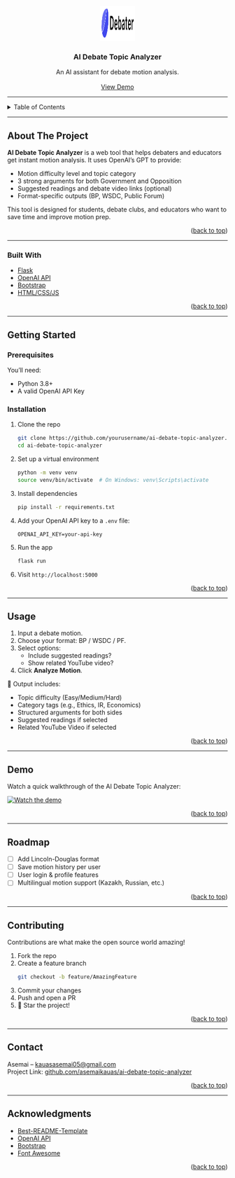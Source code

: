 <a id="readme-top"></a>

<!-- PROJECT LOGO -->
<br />
<div align="center">
  <a href="https://github.com/yourusername/ai-debate-topic-analyzer">
    <img src="images/logo.png" alt="Logo" width="80" height="80">
  </a> 

  <h3 align="center">AI Debate Topic Analyzer</h3>

  <p align="center">
    An AI assistant for debate motion analysis. 
    <br />
    <br />
    <a href="https://www.youtube.com/watch?v=zewjy05VNL8">View Demo</a>
  </p>
</div>

---

<details>
  <summary>Table of Contents</summary>
  <ol>
    <li><a href="#about-the-project">About The Project</a>
      <ul>
        <li><a href="#built-with">Built With</a></li>
      </ul>
    </li>
    <li><a href="#getting-started">Getting Started</a>
      <ul>
        <li><a href="#prerequisites">Prerequisites</a></li>
        <li><a href="#installation">Installation</a></li>
      </ul>
    </li>
    <li><a href="#usage">Usage</a></li>
    <li><a href="#demo">View Demo</a></li>
    <li><a href="#roadmap">Roadmap</a></li>
    <li><a href="#contributing">Contributing</a></li>
    <li><a href="#contact">Contact</a></li>
    <li><a href="#acknowledgments">Acknowledgments</a></li>
  </ol>
</details>

---

## About The Project

**AI Debate Topic Analyzer** is a web tool that helps debaters and educators get instant motion analysis. It uses OpenAI’s GPT to provide:

- Motion difficulty level and topic category
- 3 strong arguments for both Government and Opposition
- Suggested readings and debate video links (optional)
- Format-specific outputs (BP, WSDC, Public Forum)

This tool is designed for students, debate clubs, and educators who want to save time and improve motion prep.

<p align="right">(<a href="#readme-top">back to top</a>)</p>

---

### Built With

* [Flask](https://flask.palletsprojects.com/)
* [OpenAI API](https://platform.openai.com/)
* [Bootstrap](https://getbootstrap.com)
* [HTML/CSS/JS](https://developer.mozilla.org/)

<p align="right">(<a href="#readme-top">back to top</a>)</p>

---

## Getting Started

### Prerequisites

You’ll need:
- Python 3.8+
- A valid OpenAI API Key

### Installation

1. Clone the repo  
   ```bash
   git clone https://github.com/yourusername/ai-debate-topic-analyzer.git
   cd ai-debate-topic-analyzer
   ```

2. Set up a virtual environment  
   ```bash
   python -m venv venv
   source venv/bin/activate  # On Windows: venv\Scripts\activate
   ```

3. Install dependencies  
   ```bash
   pip install -r requirements.txt
   ```

4. Add your OpenAI API key to a `.env` file:  
   ```
   OPENAI_API_KEY=your-api-key
   ```

5. Run the app  
   ```bash
   flask run
   ```

6. Visit `http://localhost:5000`

<p align="right">(<a href="#readme-top">back to top</a>)</p>

---

## Usage

1. Input a debate motion.
2. Choose your format: BP / WSDC / PF.
3. Select options:
   - Include suggested readings?
   - Show related YouTube video?
4. Click **Analyze Motion**.

🎯 Output includes:
- Topic difficulty (Easy/Medium/Hard)
- Category tags (e.g., Ethics, IR, Economics)
- Structured arguments for both sides
- Suggested readings if selected 
- Related YouTube Video if selected

<p align="right">(<a href="#readme-top">back to top</a>)</p>

---

## Demo

Watch a quick walkthrough of the AI Debate Topic Analyzer:

[![Watch the demo](https://img.youtube.com/vi/zewjy05VNL8/maxresdefault.jpg)](https://www.youtube.com/watch?v=zewjy05VNL8)

<p align="right">(<a href="#readme-top">back to top</a>)</p>


---

## Roadmap

- [ ] Add Lincoln-Douglas format
- [ ] Save motion history per user
- [ ] User login & profile features
- [ ] Multilingual motion support (Kazakh, Russian, etc.)

<p align="right">(<a href="#readme-top">back to top</a>)</p>

---

## Contributing

Contributions are what make the open source world amazing!  

1. Fork the repo  
2. Create a feature branch  
   ```bash
   git checkout -b feature/AmazingFeature
   ```
3. Commit your changes  
4. Push and open a PR  
5. 🌟 Star the project!

<p align="right">(<a href="#readme-top">back to top</a>)</p>

---

## Contact

Asemai – kauasasemai05@gmail.com  
Project Link: [github.com/asemaikauas/ai-debate-topic-analyzer](https://github.com/asemaikauas/ai-debate-topic-analyzer)

<p align="right">(<a href="#readme-top">back to top</a>)</p>

---

## Acknowledgments

* [Best-README-Template](https://github.com/othneildrew/Best-README-Template)
* [OpenAI API](https://platform.openai.com/)
* [Bootstrap](https://getbootstrap.com)
* [Font Awesome](https://fontawesome.com)

<p align="right">(<a href="#readme-top">back to top</a>)</p>

